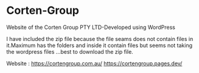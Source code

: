 # Corten-Group
Website of the Corten Group PTY LTD-Developed using WordPress


I have included the zip file because the file seams does not contain files in it.Maximum has the folders and inside it contain files but seems not taking the wordpress files ...best to download the zip file.

Website :
https://cortengroup.com.au/
https://cortengroup.pages.dev/
